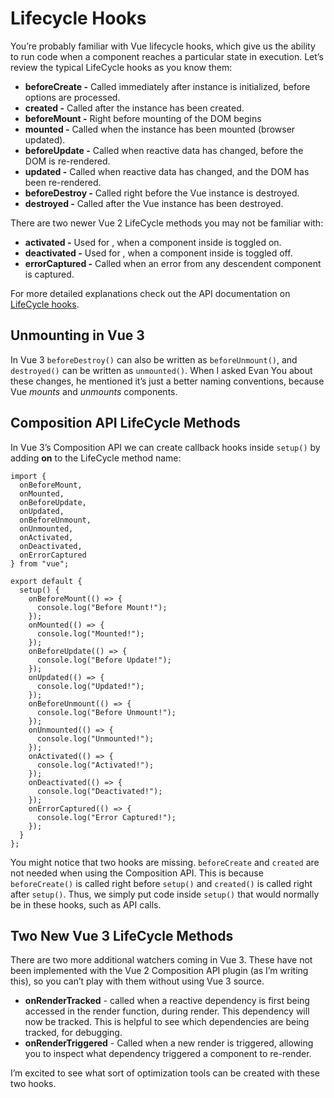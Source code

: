 Lifecycle Hooks
===============

You’re probably familiar with Vue lifecycle hooks, which give us the ability to run code when a component reaches a particular state in execution. Let’s review the typical LifeCycle hooks as you know them:

*   **beforeCreate -** Called immediately after instance is initialized, before options are processed.
*   **created -** Called after the instance has been created.
*   **beforeMount -** Right before mounting of the DOM begins
*   **mounted -** Called when the instance has been mounted (browser updated).
*   **beforeUpdate -** Called when reactive data has changed, before the DOM is re-rendered.
*   **updated -** Called when reactive data has changed, and the DOM has been re-rendered.
*   **beforeDestroy -** Called right before the Vue instance is destroyed.
*   **destroyed -** Called after the Vue instance has been destroyed.

There are two newer Vue 2 LifeCycle methods you may not be familiar with:

*   **activated -** Used for , when a component inside is toggled on.
*   **deactivated -** Used for , when a component inside is toggled off.
*   **errorCaptured -** Called when an error from any descendent component is captured.

For more detailed explanations check out the API documentation on [LifeCycle hooks](https://vuejs.org/v2/api/#Options-Lifecycle-Hooks).

Unmounting in Vue 3
-------------------

In Vue 3 `beforeDestroy()` can also be written as `beforeUnmount()`, and `destroyed()` can be written as `unmounted()`. When I asked Evan You about these changes, he mentioned it’s just a better naming conventions, because Vue _mounts_ and _unmounts_ components.

Composition API LifeCycle Methods
---------------------------------

In Vue 3’s Composition API we can create callback hooks inside `setup()` by adding **on** to the LifeCycle method name:

    import {
      onBeforeMount,
      onMounted,
      onBeforeUpdate,
      onUpdated,
      onBeforeUnmount,
      onUnmounted,
      onActivated,
      onDeactivated,
      onErrorCaptured
    } from "vue";
    
    export default {
      setup() {
        onBeforeMount(() => {
          console.log("Before Mount!");
        });
        onMounted(() => {
          console.log("Mounted!");
        });
        onBeforeUpdate(() => {
          console.log("Before Update!");
        });
        onUpdated(() => {
          console.log("Updated!");
        });
        onBeforeUnmount(() => {
          console.log("Before Unmount!");
        });
        onUnmounted(() => {
          console.log("Unmounted!");
        });
        onActivated(() => {
          console.log("Activated!");
        });
        onDeactivated(() => {
          console.log("Deactivated!");
        });
        onErrorCaptured(() => {
          console.log("Error Captured!");
        });
      }
    };
    

You might notice that two hooks are missing. `beforeCreate` and `created` are not needed when using the Composition API. This is because `beforeCreate()` is called right before `setup()` and `created()` is called right after `setup()`. Thus, we simply put code inside `setup()` that would normally be in these hooks, such as API calls.

Two New Vue 3 LifeCycle Methods
-------------------------------

There are two more additional watchers coming in Vue 3. These have not been implemented with the Vue 2 Composition API plugin (as I’m writing this), so you can’t play with them without using Vue 3 source.

*   **onRenderTracked** - called when a reactive dependency is first being accessed in the render function, during render. This dependency will now be tracked. This is helpful to see which dependencies are being tracked, for debugging.
*   **onRenderTriggered** - Called when a new render is triggered, allowing you to inspect what dependency triggered a component to re-render.

I’m excited to see what sort of optimization tools can be created with these two hooks.
